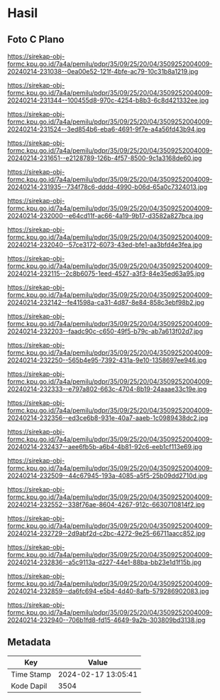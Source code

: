 # Hasil

## Foto C Plano

https://sirekap-obj-formc.kpu.go.id/7a4a/pemilu/pdpr/35/09/25/20/04/3509252004009-20240214-231038--0ea00e52-121f-4bfe-ac79-10c31b8a1219.jpg

https://sirekap-obj-formc.kpu.go.id/7a4a/pemilu/pdpr/35/09/25/20/04/3509252004009-20240214-231344--100455d8-970c-4254-b8b3-6c8d421332ee.jpg

https://sirekap-obj-formc.kpu.go.id/7a4a/pemilu/pdpr/35/09/25/20/04/3509252004009-20240214-231524--3ed854b6-eba6-4691-9f7e-a4a56fd43b94.jpg

https://sirekap-obj-formc.kpu.go.id/7a4a/pemilu/pdpr/35/09/25/20/04/3509252004009-20240214-231651--e2128789-126b-4f57-8500-9c1a3168de60.jpg

https://sirekap-obj-formc.kpu.go.id/7a4a/pemilu/pdpr/35/09/25/20/04/3509252004009-20240214-231935--734f78c6-dddd-4990-b06d-65a0c7324013.jpg

https://sirekap-obj-formc.kpu.go.id/7a4a/pemilu/pdpr/35/09/25/20/04/3509252004009-20240214-232000--e64cd11f-ac66-4a19-9b17-d3582a827bca.jpg

https://sirekap-obj-formc.kpu.go.id/7a4a/pemilu/pdpr/35/09/25/20/04/3509252004009-20240214-232040--57ce3172-6073-43ed-bfe1-aa3bfd4e3fea.jpg

https://sirekap-obj-formc.kpu.go.id/7a4a/pemilu/pdpr/35/09/25/20/04/3509252004009-20240214-232115--2c8b6075-1eed-4527-a3f3-84e35ed63a95.jpg

https://sirekap-obj-formc.kpu.go.id/7a4a/pemilu/pdpr/35/09/25/20/04/3509252004009-20240214-232142--fe41598a-ca31-4d87-8e84-858c3ebf98b2.jpg

https://sirekap-obj-formc.kpu.go.id/7a4a/pemilu/pdpr/35/09/25/20/04/3509252004009-20240214-232203--faadc90c-c650-49f5-b79c-ab7a613f02d7.jpg

https://sirekap-obj-formc.kpu.go.id/7a4a/pemilu/pdpr/35/09/25/20/04/3509252004009-20240214-232250--565b4e95-7392-431a-9e10-1358697ee946.jpg

https://sirekap-obj-formc.kpu.go.id/7a4a/pemilu/pdpr/35/09/25/20/04/3509252004009-20240214-232333--e797a802-663c-4704-8b19-24aaae33c19e.jpg

https://sirekap-obj-formc.kpu.go.id/7a4a/pemilu/pdpr/35/09/25/20/04/3509252004009-20240214-232356--ed3ce6b8-931e-40a7-aaeb-1c0989438dc2.jpg

https://sirekap-obj-formc.kpu.go.id/7a4a/pemilu/pdpr/35/09/25/20/04/3509252004009-20240214-232437--aee6fb5b-a6b4-4b81-92c6-eeb1cf113e69.jpg

https://sirekap-obj-formc.kpu.go.id/7a4a/pemilu/pdpr/35/09/25/20/04/3509252004009-20240214-232509--44c67945-193a-4085-a5f5-25b09dd2710d.jpg

https://sirekap-obj-formc.kpu.go.id/7a4a/pemilu/pdpr/35/09/25/20/04/3509252004009-20240214-232552--338f76ae-8604-4267-912c-6630710814f2.jpg

https://sirekap-obj-formc.kpu.go.id/7a4a/pemilu/pdpr/35/09/25/20/04/3509252004009-20240214-232729--2d9abf2d-c2bc-4272-9e25-66711aacc852.jpg

https://sirekap-obj-formc.kpu.go.id/7a4a/pemilu/pdpr/35/09/25/20/04/3509252004009-20240214-232836--a5c9113a-d227-44e1-88ba-bb23e1d1f15b.jpg

https://sirekap-obj-formc.kpu.go.id/7a4a/pemilu/pdpr/35/09/25/20/04/3509252004009-20240214-232859--da6fc694-e5b4-4d40-8afb-579286902083.jpg

https://sirekap-obj-formc.kpu.go.id/7a4a/pemilu/pdpr/35/09/25/20/04/3509252004009-20240214-232940--706b1fd8-fd15-4649-9a2b-303809bd3138.jpg


## Metadata

| Key        | Value               |
| ---------- | ------------------- |
| Time Stamp | 2024-02-17 13:05:41 |
| Kode Dapil | 3504                |



